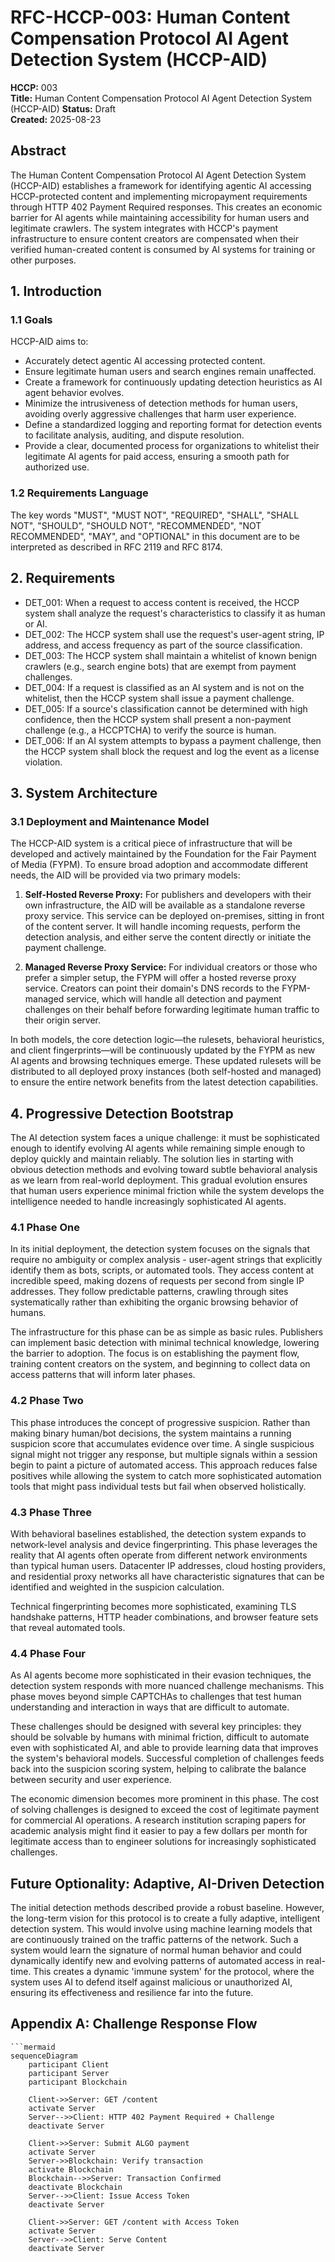 # RFC-HCCP-003: Human Content Compensation Protocol AI Agent Detection System (HCCP-AID)

**HCCP:** 003  
**Title:** Human Content Compensation Protocol AI Agent Detection System (HCCP-AID)
**Status:** Draft  
**Created:** 2025-08-23  

## Abstract

The Human Content Compensation Protocol AI Agent Detection System (HCCP-AID) establishes a framework for identifying agentic AI accessing HCCP-protected content and implementing micropayment requirements through HTTP 402 Payment Required responses. This creates an economic barrier for AI agents while maintaining accessibility for human users and legitimate crawlers. The system integrates with HCCP's payment infrastructure to ensure content creators are compensated when their verified human-created content is consumed by AI systems for training or other purposes.


## 1. Introduction

### 1.1 Goals

HCCP-AID aims to:
- Accurately detect agentic AI accessing protected content.
- Ensure legitimate human users and search engines remain unaffected.
- Create a framework for continuously updating detection heuristics as AI agent behavior evolves.
- Minimize the intrusiveness of detection methods for human users, avoiding overly aggressive challenges that harm user experience.
- Define a standardized logging and reporting format for detection events to facilitate analysis, auditing, and dispute resolution.
- Provide a clear, documented process for organizations to whitelist their legitimate AI agents for paid access, ensuring a smooth path for authorized use.

### 1.2 Requirements Language

The key words "MUST", "MUST NOT", "REQUIRED", "SHALL", "SHALL NOT", "SHOULD", "SHOULD NOT", "RECOMMENDED", "NOT RECOMMENDED", "MAY", and "OPTIONAL" in this document are to be interpreted as described in RFC 2119 and RFC 8174.


## 2. Requirements

* DET_001: When a request to access content is received, the HCCP system shall analyze the request's characteristics to classify it as human or AI.
* DET_002: The HCCP system shall use the request's user-agent string, IP address, and access frequency as part of the source classification.
* DET_003: The HCCP system shall maintain a whitelist of known benign crawlers (e.g., search engine bots) that are exempt from payment challenges.
* DET_004: If a request is classified as an AI system and is not on the whitelist, then the HCCP system shall issue a payment challenge.
* DET_005: If a source's classification cannot be determined with high confidence, then the HCCP system shall present a non-payment challenge (e.g., a HCCPTCHA) to verify the source is human.
* DET_006: If an AI system attempts to bypass a payment challenge, then the HCCP system shall block the request and log the event as a license violation.


## 3. System Architecture

### 3.1 Deployment and Maintenance Model

The HCCP-AID system is a critical piece of infrastructure that will be developed and actively maintained by the Foundation for the Fair Payment of Media (FYPM). To ensure broad adoption and accommodate different needs, the AID will be provided via two primary models:

1.  **Self-Hosted Reverse Proxy:** For publishers and developers with their own infrastructure, the AID will be available as a standalone reverse proxy service. This service can be deployed on-premises, sitting in front of the content server. It will handle incoming requests, perform the detection analysis, and either serve the content directly or initiate the payment challenge.

2.  **Managed Reverse Proxy Service:** For individual creators or those who prefer a simpler setup, the FYPM will offer a hosted reverse proxy service. Creators can point their domain's DNS records to the FYPM-managed service, which will handle all detection and payment challenges on their behalf before forwarding legitimate human traffic to their origin server.

In both models, the core detection logic—the rulesets, behavioral heuristics, and client fingerprints—will be continuously updated by the FYPM as new AI agents and browsing techniques emerge. These updated rulesets will be distributed to all deployed proxy instances (both self-hosted and managed) to ensure the entire network benefits from the latest detection capabilities.


## 4. Progressive Detection Bootstrap

The AI detection system faces a unique challenge: it must be sophisticated enough to identify evolving AI agents while remaining simple enough to deploy quickly and maintain reliably. The solution lies in starting with obvious detection methods and evolving toward subtle behavioral analysis as we learn from real-world deployment. This gradual evolution ensures that human users experience minimal friction while the system develops the intelligence needed to handle increasingly sophisticated AI agents.

### 4.1 Phase One

In its initial deployment, the detection system focuses on the signals that require no ambiguity or complex analysis - user-agent strings that explicitly identify them as bots, scripts, or automated tools. They access content at incredible speed, making dozens of requests per second from single IP addresses. They follow predictable patterns, crawling through sites systematically rather than exhibiting the organic browsing behavior of humans.

The infrastructure for this phase can be as simple as basic rules. Publishers can implement basic detection with minimal technical knowledge, lowering the barrier to adoption. The focus is on establishing the payment flow, training content creators on the system, and beginning to collect data on access patterns that will inform later phases.

### 4.2 Phase Two

This phase introduces the concept of progressive suspicion. Rather than making binary human/bot decisions, the system maintains a running suspicion score that accumulates evidence over time. A single suspicious signal might not trigger any response, but multiple signals within a session begin to paint a picture of automated access. This approach reduces false positives while allowing the system to catch more sophisticated automation tools that might pass individual tests but fail when observed holistically.

### 4.3 Phase Three

With behavioral baselines established, the detection system expands to network-level analysis and device fingerprinting. This phase leverages the reality that AI agents often operate from different network environments than typical human users. Datacenter IP addresses, cloud hosting providers, and residential proxy networks all have characteristic signatures that can be identified and weighted in the suspicion calculation.

Technical fingerprinting becomes more sophisticated, examining TLS handshake patterns, HTTP header combinations, and browser feature sets that reveal automated tools.

### 4.4 Phase Four

As AI agents become more sophisticated in their evasion techniques, the detection system responds with more nuanced challenge mechanisms. This phase moves beyond simple CAPTCHAs to challenges that test human understanding and interaction in ways that are difficult to automate. 

These challenges should be designed with several key principles: they should be solvable by humans with minimal friction, difficult to automate even with sophisticated AI, and able to provide learning data that improves the system's behavioral models. Successful completion of challenges feeds back into the suspicion scoring system, helping to calibrate the balance between security and user experience.

The economic dimension becomes more prominent in this phase. The cost of solving challenges is designed to exceed the cost of legitimate payment for commercial AI operations. A research institution scraping papers for academic analysis might find it easier to pay a few dollars per month for legitimate access than to engineer solutions for increasingly sophisticated challenges.


## Future Optionality: Adaptive, AI-Driven Detection

The initial detection methods described provide a robust baseline. However, the long-term vision for this protocol is to create a fully adaptive, intelligent detection system. This would involve using machine learning models that are continuously trained on the traffic patterns of the network. Such a system would learn the signature of normal human behavior and could dynamically identify new and evolving patterns of automated access in real-time. This creates a dynamic 'immune system' for the protocol, where the system uses AI to defend itself against malicious or unauthorized AI, ensuring its effectiveness and resilience far into the future.


## Appendix A: Challenge Response Flow

```
```mermaid
sequenceDiagram
    participant Client
    participant Server
    participant Blockchain

    Client->>Server: GET /content
    activate Server
    Server-->>Client: HTTP 402 Payment Required + Challenge
    deactivate Server

    Client->>Server: Submit ALGO payment
    activate Server
    Server->>Blockchain: Verify transaction
    activate Blockchain
    Blockchain-->>Server: Transaction Confirmed
    deactivate Blockchain
    Server-->>Client: Issue Access Token
    deactivate Server

    Client->>Server: GET /content with Access Token
    activate Server
    Server-->>Client: Serve Content
    deactivate Server
```
```